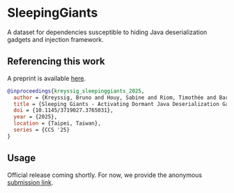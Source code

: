 # SleepingGiants

A dataset for dependencies susceptible to hiding Java deserialization gadgets and injection framework.

## Referencing this work

A preprint is available [here](https://arxiv.org/abs/2504.20485).

```bib
@inproceedings{kreyssig_sleepinggiants_2025,
  author = {Kreyssig, Bruno and Houy, Sabine and Riom, Timothée and Bartel, Alexandre},
  title = {Sleeping Giants - Activating Dormant Java Deserialization Gadget Chains through Stealthy Code Changes},
  doi = {10.1145/3719027.3765031},
  year = {2025},
  location = {Taipei, Taiwan},
  series = {CCS '25}
}
```

## Usage

Official release coming shortly. For now, we provide the anonymous [submission link](https://zenodo.org/records/15039856?preview=1&token=eyJhbGciOiJIUzUxMiIsImlhdCI6MTc0MjIxODg4MiwiZXhwIjoxNzY3MTM5MTk5fQ.eyJpZCI6ImY4YzQ1ZDkwLTIwOGQtNDEzMy1iODVlLWFiYTc5ODljODQxNiIsImRhdGEiOnt9LCJyYW5kb20iOiJjZWIwMWZhMTA5N2U3NTU4ZWQ0MGVlMTA1OGE4OTIwNSJ9.iGAqYqGv1_MdFHnd8QcXtuS4mFO5zVvFLI78OyiKHqLD1phW5sYDkH_aTIrDAWximJK4WmlzN0KFp_bVCM-xVQ).


